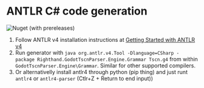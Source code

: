 # ANTLR C# code generation

![Nuget (with prereleases)](https://img.shields.io/nuget/vpre/Righthand.GodotTscnParser)

1. Follow ANTLR v4 installation instructions at [Getting Started with ANTLR v4](https://github.com/antlr/antlr4/blob/master/doc/getting-started.md#getting-started-with-antlr-v4)
1. Run generator with `java org.antlr.v4.Tool -Dlanguage=CSharp -package Righthand.GodotTscnParser.Engine.Grammar Tscn.g4` from within `GodotTscnParser.Engine\Grammar`. Similar for other supported compilers.
1. Or alternativelly install antlr4 through python (pip thing) and just runt `antlr4` or `antlr4-parser` (Ctlr+Z + Return to end input))